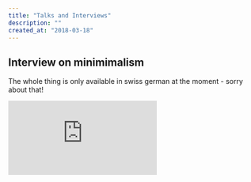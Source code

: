 ```yaml
---
title: "Talks and Interviews"
description: ""
created_at: "2018-03-18"
---
```


## Interview on minimimalism
The whole thing is only available in swiss german at the moment - sorry about that!

<div class="video-container">
  <iframe src="https://www.youtube.com/embed/kXajtrfcR1E" frameborder="0" allow="autoplay; encrypted-media" allowfullscreen></iframe>
</div>
